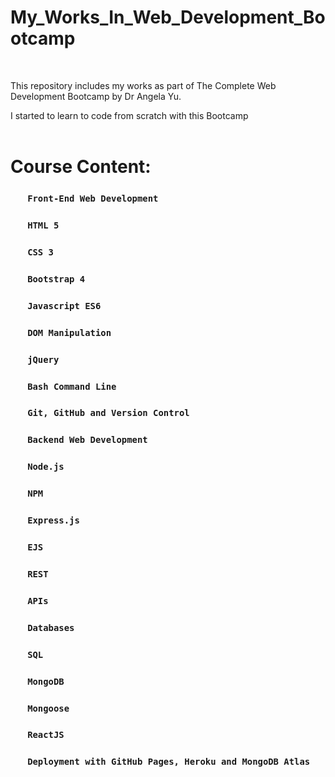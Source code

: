 # My_Works_In_Web_Development_Bootcamp
<br>

This repository includes my works as part of The Complete Web Development Bootcamp by Dr Angela Yu.<br>

I started to learn to code from scratch with this Bootcamp<br><br>

# Course Content:

### &nbsp;&nbsp;&nbsp;&nbsp;&nbsp;&nbsp; `Front-End Web Development`
### &nbsp;&nbsp;&nbsp;&nbsp;&nbsp;&nbsp; `HTML 5`
### &nbsp;&nbsp;&nbsp;&nbsp;&nbsp;&nbsp; `CSS 3`
### &nbsp;&nbsp;&nbsp;&nbsp;&nbsp;&nbsp; `Bootstrap 4`
### &nbsp;&nbsp;&nbsp;&nbsp;&nbsp;&nbsp; `Javascript ES6`
### &nbsp;&nbsp;&nbsp;&nbsp;&nbsp;&nbsp; `DOM Manipulation`
### &nbsp;&nbsp;&nbsp;&nbsp;&nbsp;&nbsp; `jQuery`
### &nbsp;&nbsp;&nbsp;&nbsp;&nbsp;&nbsp; `Bash Command Line`
### &nbsp;&nbsp;&nbsp;&nbsp;&nbsp;&nbsp; `Git, GitHub and Version Control`
### &nbsp;&nbsp;&nbsp;&nbsp;&nbsp;&nbsp; `Backend Web Development`
### &nbsp;&nbsp;&nbsp;&nbsp;&nbsp;&nbsp; `Node.js`
### &nbsp;&nbsp;&nbsp;&nbsp;&nbsp;&nbsp; `NPM`
### &nbsp;&nbsp;&nbsp;&nbsp;&nbsp;&nbsp; `Express.js`
### &nbsp;&nbsp;&nbsp;&nbsp;&nbsp;&nbsp; `EJS`
### &nbsp;&nbsp;&nbsp;&nbsp;&nbsp;&nbsp; `REST`
### &nbsp;&nbsp;&nbsp;&nbsp;&nbsp;&nbsp; `APIs`
### &nbsp;&nbsp;&nbsp;&nbsp;&nbsp;&nbsp; `Databases`
### &nbsp;&nbsp;&nbsp;&nbsp;&nbsp;&nbsp; `SQL`
### &nbsp;&nbsp;&nbsp;&nbsp;&nbsp;&nbsp; `MongoDB`
### &nbsp;&nbsp;&nbsp;&nbsp;&nbsp;&nbsp; `Mongoose`
### &nbsp;&nbsp;&nbsp;&nbsp;&nbsp;&nbsp; `ReactJS`
### &nbsp;&nbsp;&nbsp;&nbsp;&nbsp;&nbsp; `Deployment with GitHub Pages, Heroku and MongoDB Atlas`
